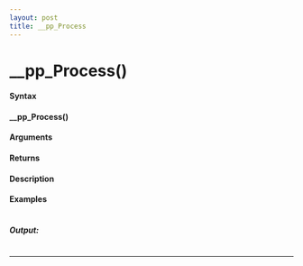 ```yaml
---
layout: post
title: __pp_Process
---
```


# __pp_Process()


#### Syntax

#### __pp_Process()

#### Arguments

#### Returns

#### Description

#### Examples

```

```

##### Output:

```

```

---